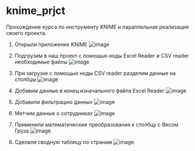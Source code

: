 # knime_prjct
Прохождение курса по инструменту KNIME и параллельная реализация своего проекта.

1. Открыли приложение KNIME
![image](https://github.com/ZhDmitriy/knime_prjct/assets/141666797/0b09dd96-2ddc-4a67-b7cb-7e5551abcd99)

2. Подгрузим в наш проект с помощью ноды Excel Reader и CSV reader необходимые файлы
![image](https://github.com/ZhDmitriy/knime_prjct/assets/141666797/2a9cf6fb-fef0-4373-9a4f-134bb791e0f9)

3. При загрузке с помощью ноды CSV reader разделим данные на столбцы
![image](https://github.com/ZhDmitriy/knime_prjct/assets/141666797/2ed0fa33-10d3-4571-a021-9d4bb594cbb5)

4. Добавим данные в конец изначального файла Excel Reader
![image](https://github.com/ZhDmitriy/knime_prjct/assets/141666797/8409adc6-2c7b-4775-b3a5-f6d5224e8a8d)

5. Добавили фильтрацию данных
![image](https://github.com/ZhDmitriy/knime_prjct/assets/141666797/f1112984-4b1b-49eb-ac8e-1fbf10bd3fbf)

6. Метчим данные о сотрудниках
![image](https://github.com/ZhDmitriy/knime_prjct/assets/141666797/e085bdde-300c-4688-8f47-7ec18d2607ce)

7. Применили математические преобразования к столбцу с Весом Груза
![image](https://github.com/ZhDmitriy/knime_prjct/assets/141666797/bd5e4d6f-d79f-446e-a3e2-4b07ce5e2e6c)

8. Сделали сводную таблицу по странам
![image](https://github.com/ZhDmitriy/knime_prjct/assets/141666797/25d6f9c0-e042-4bd9-aac8-d6874d845017)
